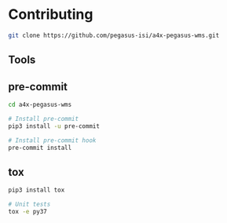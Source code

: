 # Contributing

```sh
git clone https://github.com/pegasus-isi/a4x-pegasus-wms.git
```

## Tools

## pre-commit

```sh
cd a4x-pegasus-wms

# Install pre-commit
pip3 install -u pre-commit

# Install pre-commit hook
pre-commit install
```

## tox

```sh
pip3 install tox

# Unit tests
tox -e py37
```
